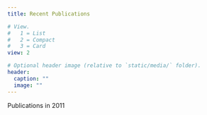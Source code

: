 ```yaml
---
title: Recent Publications

# View.
#   1 = List
#   2 = Compact
#   3 = Card
view: 2

# Optional header image (relative to `static/media/` folder).
header:
  caption: ""
  image: ""
---
```

<div class="grid-sizer col-lg-12 isotope-item pubtype-0 year-0001">Publications in 2011</a></div>